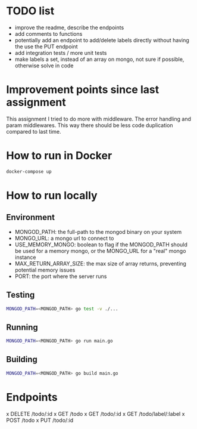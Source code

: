 # TODO list

- improve the readme, describe the endpoints
- add comments to functions
- potentially add an endpoint to add/delete labels directly without having the use the PUT endpoint
- add integration tests / more unit tests
- make labels a set, instead of an array on mongo, not sure if possible, otherwise solve in code

# Improvement points since last assignment

This assignment I tried to do more with middleware. The error handling and param middlewares. This way there should be less code duplication compared to last time.

# How to run in Docker

```bash
docker-compose up
```

# How to run locally

## Environment

- MONGOD_PATH: the full-path to the mongod binary on your system
- MONGO_URL: a mongo url to connect to
- USE_MEMORY_MONGO: boolean to flag if the MONGOD_PATH should be used for a memory mongo, or the MONGO_URL for a "real" mongo instance
- MAX_RETURN_ARRAY_SIZE: the max size of array returns, preventing potential memory issues
- PORT: the port where the server runs

## Testing

```bash
MONGOD_PATH=<MONGOD_PATH> go test -v ./...
```

## Running

```bash
MONGOD_PATH=<MONGOD_PATH> go run main.go
```

## Building

```bash
MONGOD_PATH=<MONGOD_PATH> go build main.go
```

# Endpoints

x DELETE /todo/:id
x GET /todo
x GET /todo/:id
x GET /todo/label/:label
x POST /todo
x PUT /todo/:id
